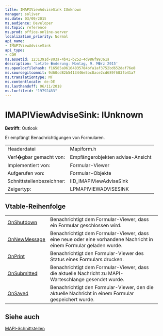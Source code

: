 ```yaml
---
title: IMAPIViewAdviseSink IUnknown
manager: soliver
ms.date: 03/09/2015
ms.audience: Developer
ms.topic: reference
ms.prod: office-online-server
localization_priority: Normal
api_name:
- IMAPIViewAdviseSink
api_type:
- COM
ms.assetid: 1231391d-803a-4b41-b252-4d986f99361a
description: 'Letzte �nderung: Montag, 9. M�rz 2015'
ms.openlocfilehash: f16585a96164835784bfa1af3752bd652daf76e8
ms.sourcegitcommit: 9d60cd82b5413446e5bc8ace2cd689f683fb41a7
ms.translationtype: MT
ms.contentlocale: de-DE
ms.lasthandoff: 06/11/2018
ms.locfileid: "19792483"
---
```

# <a name="imapiviewadvisesink--iunknown"></a>IMAPIViewAdviseSink: IUnknown

  
  
**Betrifft**: Outlook 
  
Er empfängt Benachrichtigungen von Formularen. 
  
|||
|:-----|:-----|
|Headerdatei  <br/> |Mapiform.h  <br/> |
|Verf�gbar gemacht von:  <br/> |Empfängerobjekten advise-Ansicht  <br/> |
|Implementiert von:  <br/> |Formular-Viewer  <br/> |
|Aufgerufen von:  <br/> |Formular-Objekte  <br/> |
|Schnittstellenbezeichner:  <br/> |IID_IMAPIViewAdviseSink  <br/> |
|Zeigertyp:  <br/> |LPMAPIVIEWADVISESINK  <br/> |
   
## <a name="vtable-order"></a>Vtable-Reihenfolge

|||
|:-----|:-----|
|[OnShutdown](imapiviewadvisesink-onshutdown.md) <br/> |Benachrichtigt dem Formular-Viewer, dass ein Formular geschlossen wird.  <br/> |
|[OnNewMessage](imapiviewadvisesink-onnewmessage.md) <br/> |Benachrichtigt dem Formular-Viewer, dass eine neue oder eine vorhandene Nachricht in einem Formular geladen wurde.  <br/> |
|[OnPrint](imapiviewadvisesink-onprint.md) <br/> |Benachrichtigt den Formular-Viewer des Status eines Formulars drucken.  <br/> |
|[OnSubmitted](imapiviewadvisesink-onsubmitted.md) <br/> |Benachrichtigt dem Formular-Viewer, dass die aktuelle Nachricht zu MAPI-Warteschlange gesendet wurde.  <br/> |
|[OnSaved](imapiviewadvisesink-onsaved.md) <br/> |Benachrichtigt den Formular-Viewer, den die aktuelle Nachricht in einem Formular gespeichert wurde.  <br/> |
   
## <a name="see-also"></a>Siehe auch



[MAPI-Schnittstellen](mapi-interfaces.md)

